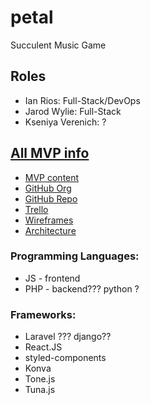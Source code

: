 # petal
Succulent Music Game

## Roles
- Ian Rios: Full-Stack/DevOps
- Jarod Wylie: Full-Stack
- Kseniya Verenich: ?

## [All MVP info](https://drive.google.com/drive/folders/1lhBCW_mNpiwtc0wLnDQg5TSIao4CdLQ1)
- [MVP content](https://docs.google.com/spreadsheets/d/1cNn9rEBC4Yyr0hY-JBhoS3-YmaG7yOCaUWy4dFMEPFs/edit?usp=drive_web&ouid=102194493261242159363)
- [GitHub Org](https://github.com/biggam)
- [GitHub Repo](https://github.com/biggam/petal)
- [Trello](https://trello.com/b/l353xPVz/succulent-music-app-petal)
- [Wireframes](https://www.figma.com/file/dsrZMDdATFQ9ZZkJPofn9h7a/Succulent-Plant-App?node-id=0%3A1)
- [Architecture](https://www.draw.io/#G1-XE4XLAFkhfpoadvYZApZ9isBOfCOied)

### Programming Languages:
- JS - frontend
- PHP - backend??? python ? 

### Frameworks:
- Laravel ??? django??
- React.JS
- styled-components
- Konva
- Tone.js
- Tuna.js

